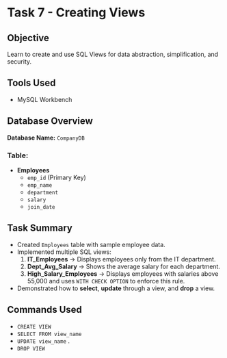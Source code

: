 # Task 7 - Creating Views

## Objective
Learn to create and use SQL Views for data abstraction, simplification, and security.

## Tools Used
- MySQL Workbench

## Database Overview
**Database Name:** `CompanyDB`

### Table:
- **Employees**
  - `emp_id` (Primary Key)
  - `emp_name`
  - `department`
  - `salary`
  - `join_date`

## Task Summary
- Created `Employees` table with sample employee data.
- Implemented multiple SQL views:
  1. **IT_Employees** → Displays employees only from the IT department.
  2. **Dept_Avg_Salary** → Shows the average salary for each department.
  3. **High_Salary_Employees** → Displays employees with salaries above 55,000 and uses `WITH CHECK OPTION` to enforce this rule.
- Demonstrated how to **select**, **update** through a view, and **drop** a view.


## Commands Used
- `CREATE VIEW`
- `SELECT FROM view_name` 
- `UPDATE view_name` .
- `DROP VIEW` 
